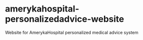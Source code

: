 # amerykahospital-personalizedadvice-website
Website for AmerykaHospital personalized medical advice system
